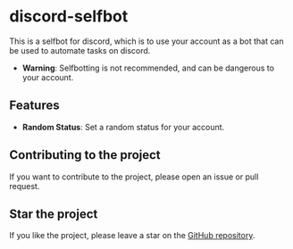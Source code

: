 # discord-selfbot

This is a selfbot for discord, which is to use your account as a bot that can be used to automate tasks on discord.

- **Warning**: Selfbotting is not recommended, and can be dangerous to your account.

## Features

- **Random Status**: Set a random status for your account.

## Contributing to the project

If you want to contribute to the project, please open an issue or pull request.

## Star the project

If you like the project, please leave a star on the [GitHub repository](https://github.com/lazuee/discord-selfbot).

